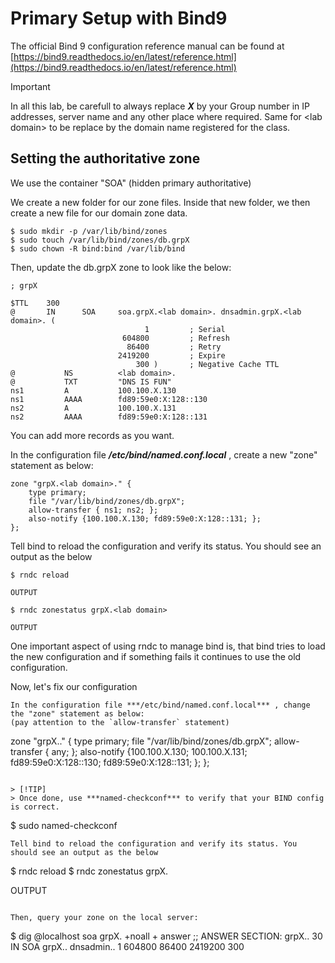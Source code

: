 # Primary Setup with Bind9

The official Bind 9 configuration reference manual can be found at 
[https://bind9.readthedocs.io/en/latest/reference.html](https://bind9.readthedocs.io/en/latest/reference.html)

> [!IMPORTANT]
>
> In all this lab, be carefull to always replace ***X*** by your Group number in IP addresses, server name and any other place where required. Same for \<lab domain\> to be replace by the domain name registered for the class.

## Setting the authoritative zone

We use the container "SOA" (hidden primary authoritative)

We create a new folder for our zone files. Inside that new folder, we then create a new file for our domain zone data.

```
$ sudo mkdir -p /var/lib/bind/zones
$ sudo touch /var/lib/bind/zones/db.grpX
$ sudo chown -R bind:bind /var/lib/bind
```

Then, update the db.grpX zone to look like the below:

```
; grpX 

$TTL    300
@       IN      SOA     soa.grpX.<lab domain>. dnsadmin.grpX.<lab domain>. (                                            
                              1         ; Serial
                         604800         ; Refresh
                          86400         ; Retry
                        2419200         ; Expire
                            300 )       ; Negative Cache TTL
@           NS          <lab domain>.
@           TXT         "DNS IS FUN" 
ns1         A           100.100.X.130
ns1         AAAA        fd89:59e0:X:128::130
ns2         A           100.100.X.131
ns2         AAAA        fd89:59e0:X:128::131
```

You can add more records as you want.

In the configuration file ***/etc/bind/named.conf.local*** , create a new "zone" statement as below:

```
zone "grpX.<lab domain>." {
	type primary;
	file "/var/lib/bind/zones/db.grpX";
	allow-transfer { ns1; ns2; };
	also-notify {100.100.X.130; fd89:59e0:X:128::131; };
}; 
```

Tell bind to reload the configuration and verify its status. You should see an output as the below

```
$ rndc reload

OUTPUT

$ rndc zonestatus grpX.<lab domain>

OUTPUT
```

One important aspect of using rndc to manage bind is, that bind tries to load the new 
configuration and if something fails it continues to use the old configuration.

Now, let's fix our configuration

```
In the configuration file ***/etc/bind/named.conf.local*** , change the "zone" statement as below:
(pay attention to the `allow-transfer` statement)
```
zone "grpX.<lab domain>." {
	type primary;
	file "/var/lib/bind/zones/db.grpX";
	allow-transfer { any; };
	also-notify {100.100.X.130; 100.100.X.131; fd89:59e0:X:128::130; fd89:59e0:X:128::131; };
}; 
```

> [!TIP]
> Once done, use ***named-checkconf*** to verify that your BIND config is correct.

```
$ sudo named-checkconf
```
Tell bind to reload the configuration and verify its status. You should see an output as the below

```
$ rndc reload
$ rndc zonestatus grpX.<lab domain>

OUTPUT
```

Then, query your zone on the local server:

```
$ dig @localhost soa grpX.<lab domain> +noall + answer
;; ANSWER SECTION:
grpX.<lab domain>. 30 IN   SOA     grpX.<lab domain>. dnsadmin.<lab domain>. 1 604800 86400 2419200 300
```

